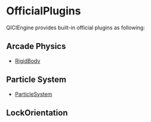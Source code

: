# OfficialPlugins

QICIEngine provides built-in official plugins as following:

## Arcade Physics
* [RigidBody](arcade/RigidBody.md)

## Particle System
* [ParticleSystem](particleSystem/CParticleSystem.md)

## LockOrientation

